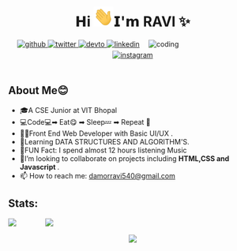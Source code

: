 <h1 align="center">𝗛i <img src="https://github.com/ABSphreak/ABSphreak/blob/master/gifs/Hi.gif" height="40px" width="40px">𝗜'𝗺 RAVI ✨</h1>
<img align = "right" alt = "coding" width = "220"  src = "https://user-images.githubusercontent.com/87522195/177201343-e4d545c3-bd19-4a6a-875c-8aae768dc5b7.png">



<div align="center">
<a href="https://github.com/ravithemore" target="_blank">
<img src=https://img.shields.io/badge/github-%2324292e.svg?&style=for-the-badge&logo=github&logoColor=white alt=github style="margin-bottom: 5px;" />
</a>
<a href="https://twitter.com/ravithemore" target="_blank">
<img src=https://img.shields.io/badge/twitter-%2300acee.svg?&style=for-the-badge&logo=twitter&logoColor=white alt=twitter style="margin-bottom: 5px;" />
</a>
<a href="https://dev.to/ravithemore" target="_blank">
<img src=https://img.shields.io/badge/dev.to-%2308090A.svg?&style=for-the-badge&logo=dev.to&logoColor=white alt=devto style="margin-bottom: 5px;" />
</a>
<a href="https://www.linkedin.com/in/ravimdamor9450/" target="_blank">
<img src=https://img.shields.io/badge/linkedin-%231E77B5.svg?&style=for-the-badge&logo=linkedin&logoColor=white alt=linkedin style="margin-bottom: 5px;" />
</a>
</a>
<a href="https://instagram.com/ravithemore" target="_blank">
<img src=https://img.shields.io/badge/instagram-%23000000.svg?&style=for-the-badge&logo=instagram&logoColor=white alt=instagram style="margin-bottom: 5px;" />
</a>  
</div>  

<br />


## About Me😊
- 🎓A CSE Junior at VIT Bhopal
- 💻Code💻➡ Eat😋 ➡ Sleep💤 ➡ Repeat 🔁
- 👨‍💻Front End Web Developer with Basic UI/UX .
- 📖Learning DATA STRUCTURES AND ALGORITHM'S.
- 🎈FUN Fact: I spend almost 12 hours listening Music
- 👯I’m looking to collaborate on projects including <B>HTML,CSS and Javascript </B>. <br>
- 📫 How to reach me: damorravi540@gmail.com <br>




 
 
 




## Stats:



 <p>
   <img width='350' src="https://github-readme-stats.vercel.app/api?username=ravithemore&show_icons=true&theme=radical" /> &nbsp &nbsp &nbsp &nbsp &nbsp &nbsp &nbsp   <img width='350' src="https://github-readme-streak-stats.herokuapp.com/?user=ravithemore" />
</p>









<p align="center">
  <img src="https://capsule-render.vercel.app/api?type=waving&color=gradient&height=80&section=footer"/>
</p>


